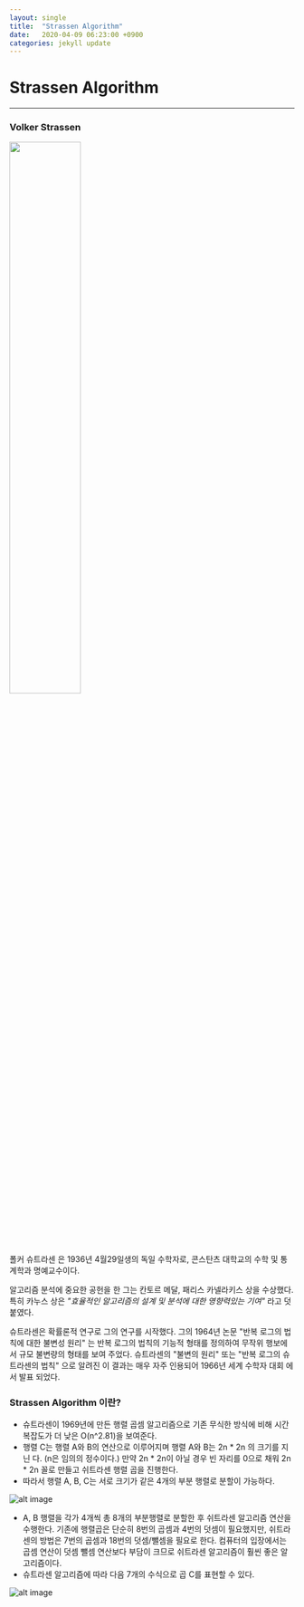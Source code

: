 ```yaml
---
layout: single
title:  "Strassen Algorithm"
date:   2020-04-09 06:23:00 +0900
categories: jekyll update
---
```


# Strassen Algorithm

-------

### Volker Strassen

<img src="https://upload.wikimedia.org/wikipedia/commons/thumb/e/ef/Strassen_Knuth_Prize_lecture.jpg/640px-Strassen_Knuth_Prize_lecture.jpg" width="50%" height="50%">

폴커 슈트라센 은 1936년 4월29일생의 독일 수학자로, 콘스탄츠 대학교의 수학 및 통계학과 명예교수이다.

알고리즘 분석에 중요한 공헌을 한 그는 칸토르 메달, 패리스 카넬라키스 상을 수상했다. 특히 카누스 상은 *"효율적인 알고리즘의 설계 및 분석에 대한 영향력있는 기여"* 라고 덧붙였다.

슈트라센은 확률론적 연구로 그의 연구를 시작했다. 그의 1964년 논문 "반복 로그의 법칙에 대한 불변성 원리" 는 반복 로그의 법칙의 기능적 형태를 정의하여 무작위 행보에서 규모 불변량의 형태를 보여 주었다. 슈트라센의 "불변의 원리" 또는 "반복 로그의 슈트라센의 법칙" 으로 알려진 이 결과는 매우 자주 인용되어 1966년 세계 수학자 대회 에서 발표 되었다.



### Strassen Algorithm 이란?

* 슈트라센이 1969년에 만든 행렬 곱셈 알고리즘으로 기존 무식한 방식에 비해 시간복잡도가 더 낮은 O(n^2.81)을 보여준다.
* 행렬 C는 행렬 A와 B의 연산으로 이루어지며 행렬 A와 B는 2n * 2n 의 크기를 지닌 다. (n은 임의의 정수이다.) 만약 2n * 2n이 아닐 경우 빈 자리를 0으로 채워 2n * 2n 꼴로 만들고 쉬트라센 행렬 곱을 진행한다.
* 따라서 행렬 A, B, C는 서로 크기가 같은 4개의 부분 행렬로 분할이 가능하다.

![alt image](http://yimoyimo.tk/images/strassen2.png)





* A, B 행렬을 각가 4개씩 총 8개의 부분행렬로 분할한 후 쉬트라센 알고리즘 연산을 수행한다. 기존에 행렬곱은 단순히 8번의 곱셈과 4번의 덧셈이 필요했지만, 쉬트라센의 방법은 7번의 곱셈과 18번의 덧셈/뺄셈을 필요로 한다. 컴퓨터의 입장에서는 곱셈 연산이 덧셈 뺄셈 연산보다 부담이 크므로 쉬트라센 알고리즘이 훨씬 좋은 알고리즘이다.
* 슈트라센 알고리즘에 따라 다음 7개의 수식으로 곱 C를 표현할 수 있다.

![alt image](http://yimoyimo.tk/images/strassen3.png)

